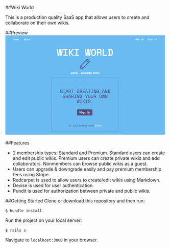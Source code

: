 ##Wiki World

This is a production quality SaaS app that allows users to create and collaborate on their own wikis.

##Preview
![wikiworld](/app/assets/images/wikiworld-small.png)

##Features
+ 2 membership types: Standard and Premium. Standard users can create and edit public wikis. Premium users can create private wikis and add collaborators. Nonmembers can browse public wikis as a guest.
+ Users can upgrade & downgrade easily and pay premium membership fees using Stripe.
+ Redcarpet is used to allow users to create/edit wikis using Markdown.
+ Devise is used for user authentication.
+ Pundit is used for authorization between private and public wikis.

##Getting Started
Clone or download this repository and then run:
```
$ bundle install
```


Run the project on your local server:
```
$ rails s
```


Navigate to `localhost:3000` in your browser.

